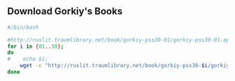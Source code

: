 


## Download Gorkiy's Books


```sh
#/bin/bash

#http://ruslit.traumlibrary.net/book/gorkiy-pss30-01/gorkiy-pss30-01.epub
for i in {01..30};
do
#    echo $i;
    wget -c "http://ruslit.traumlibrary.net/book/gorkiy-pss30-$i/gorkiy-pss30-$i.epub"
done
```
